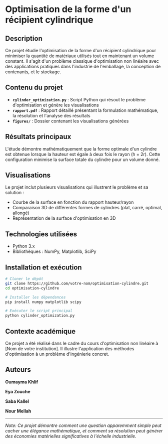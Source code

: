# Optimisation de la forme d'un récipient cylindrique

## Description
Ce projet étudie l'optimisation de la forme d'un récipient cylindrique pour minimiser la quantité de matériaux utilisés tout en maintenant un volume constant. Il s'agit d'un problème classique d'optimisation non linéaire avec des applications pratiques dans l'industrie de l'emballage, la conception de contenants, et le stockage.

## Contenu du projet
- **`cylinder_optimization.py`** : Script Python qui résout le problème d'optimisation et génère les visualisations
- **`rapport.pdf`** : Rapport détaillé présentant la formulation mathématique, la résolution et l'analyse des résultats
- **`figures/`** : Dossier contenant les visualisations générées

## Résultats principaux
L'étude démontre mathématiquement que la forme optimale d'un cylindre est obtenue lorsque la hauteur est égale à deux fois le rayon (h = 2r). Cette configuration minimise la surface totale du cylindre pour un volume donné.

## Visualisations
Le projet inclut plusieurs visualisations qui illustrent le problème et sa solution :
- Courbe de la surface en fonction du rapport hauteur/rayon
- Comparaison 3D de différentes formes de cylindres (plat, carré, optimal, allongé)
- Représentation de la surface d'optimisation en 3D

## Technologies utilisées
- Python 3.x
- Bibliothèques : NumPy, Matplotlib, SciPy

## Installation et exécution
```bash
# Cloner le dépôt
git clone https://github.com/votre-nom/optimisation-cylindre.git
cd optimisation-cylindre

# Installer les dépendances
pip install numpy matplotlib scipy

# Exécuter le script principal
python cylinder_optimization.py
```

## Contexte académique
Ce projet a été réalisé dans le cadre du cours d'optimisation non linéaire à [Nom de votre institution]. Il illustre l'application des méthodes d'optimisation à un problème d'ingénierie concret.

## Auteurs

**Oumayma Khlif**

**Eya Zouche**

**Saba Kallel**

**Nour Mellah**

---

*Note: Ce projet démontre comment une question apparemment simple peut cacher une élégance mathématique, et comment sa résolution peut générer des économies matérielles significatives à l'échelle industrielle.*
